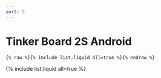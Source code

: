 ```yaml
---
sort: 5
---
```


# Tinker Board 2S Android

```
{% raw %}{% include list.liquid all=true %}{% endraw %}
```

{% include list.liquid all=true %}
